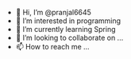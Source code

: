 - 👋 Hi, I’m @pranjal6645
- 👀 I’m interested in programming
- 🌱 I’m currently learning Spring
- 💞️ I’m looking to collaborate on ...
- 📫 How to reach me ...

<!---
pranjal6645/pranjal6645 is a ✨ special ✨ repository because its `README.md` (this file) appears on your GitHub profile.
You can click the Preview link to take a look at your changes.
--->
